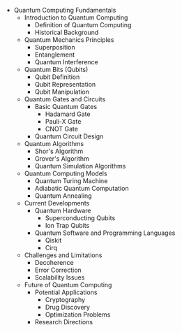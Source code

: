 - Quantum Computing Fundamentals
  - Introduction to Quantum Computing
    - Definition of Quantum Computing
    - Historical Background
  - Quantum Mechanics Principles
    - Superposition
    - Entanglement
    - Quantum Interference
  - Quantum Bits (Qubits)
    - Qubit Definition
    - Qubit Representation
    - Qubit Manipulation
  - Quantum Gates and Circuits
    - Basic Quantum Gates
      - Hadamard Gate
      - Pauli-X Gate
      - CNOT Gate
    - Quantum Circuit Design
  - Quantum Algorithms
    - Shor's Algorithm
    - Grover's Algorithm
    - Quantum Simulation Algorithms
  - Quantum Computing Models
    - Quantum Turing Machine
    - Adiabatic Quantum Computation
    - Quantum Annealing
  - Current Developments
    - Quantum Hardware
      - Superconducting Qubits
      - Ion Trap Qubits
    - Quantum Software and Programming Languages
      - Qiskit
      - Cirq
  - Challenges and Limitations
    - Decoherence
    - Error Correction
    - Scalability Issues
  - Future of Quantum Computing
    - Potential Applications
      - Cryptography
      - Drug Discovery
      - Optimization Problems
    - Research Directions